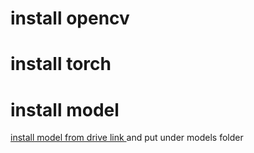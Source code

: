 # install opencv

# install torch


# install model

[install model from drive link ](https://drive.google.com/file/d/1ygpx57wOWd6L8_yKwCWK_-2BcdEhYXpD/view?usp=sharing)  and put under models folder